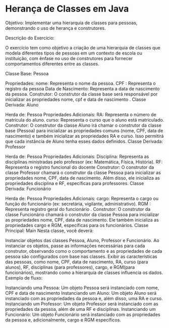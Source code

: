 # Herança de Classes em Java 

Objetivo: Implementar uma hierarquia de classes para pessoas, demonstrando o uso de herança e construtores.

Descrição do Exercício:

O exercício tem como objetivo a criação de uma hierarquia de classes que modela diferentes tipos de pessoas em um contexto de escola ou instituição, com ênfase no uso de construtores para fornecer comportamentos diferentes entre as classes.


Classe Base: Pessoa

Propriedades:
nome: Representa o nome da pessoa.
CPF : Representa o registro da pessoa
Data de Nascimento: Representa a data de nascimento da pessoa.
Construtor: O construtor da classe base será responsável por inicializar as propriedades nome, cpf  e data de nascimento .
Classe Derivada: Aluno

Herda de: Pessoa
Propriedades Adicionais:
RA: Representa o número de matrícula do aluno.
curso: Representa o curso que o aluno está matriculado.
Construtor: O construtor da classe Aluno irá chamar o construtor da classe base (Pessoa) para inicializar as propriedades comuns (nome, CPF, data de nascimento) e também inicializar as propriedades RA e curso. Isso permitirá que cada instância de Aluno tenha esses dados definidos.
Classe Derivada: Professor

Herda de: Pessoa
Propriedades Adicionais:
Disciplina: Representa as disciplinas ministradas pelo professor (ex: Matemática, Física, História).
RF: Representa o registro funcional do docente
Construtor: O construtor da classe Professor chamará o construtor da classe Pessoa para inicializar as propriedades nome, CPF, data de nascimento. Além disso, ele inicializa as propriedades disciplina e RF, específicas para professores.
Classe Derivada: Funcionário

Herda de: Pessoa
Propriedades Adicionais:
cargo: Representa o cargo ou função do funcionário (ex: secretária, vigilante, administrativo).
RGM : Representa  registro geral do funcionário .
Construtor: O construtor da classe Funcionário chamará o construtor da classe Pessoa para inicializar as propriedades nome, CPF, data de nascimento. Ele também inicializa as propriedades cargo e RGM, específicas para os funcionários.
Classe Principal: Main Nesta classe, você deverá:

Instanciar objetos das classes Pessoa, Aluno, Professor e Funcionário.
Ao instanciar os objetos, passe as informações necessárias para cada construtor, observando como o comportamento e as propriedades de cada pessoa são configurados com base nas classes.
Exibir as características das pessoas, como nome, CPF, data de nascimento, RA, curso (para alunos), RF, disciplinas (para professores), cargo, e RGM(para funcionários), mostrando como a hierarquia de classes influencia os dados.
Exemplo de fluxo:

Instanciando uma Pessoa: Um objeto Pessoa será instanciado com nome, CPF e data de nascimento
Instanciando um Aluno: Um objeto Aluno será instanciado com as propriedades da pessoa e, além disso, uma RA e curso.
Instanciando um Professor: Um objeto Professor será instanciado com as propriedades da pessoa, além de uma RF e disciplinas.
Instanciando um Funcionário: Um objeto Funcionário será instanciado com as propriedades da pessoa e, adicionalmente, cargo e RGM específicos. 
